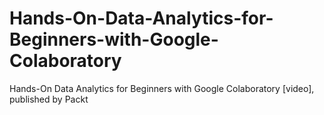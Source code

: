 # Hands-On-Data-Analytics-for-Beginners-with-Google-Colaboratory
Hands-On Data Analytics for Beginners with Google Colaboratory [video], published by Packt
